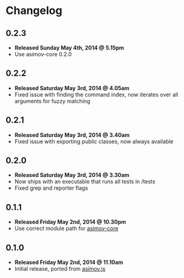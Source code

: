 # Changelog

## 0.2.3

  - **Released Sunday May 4th, 2014 @ 5.15pm**
  - Use asimov-core 0.2.0

## 0.2.2

  - **Released Saturday May 3rd, 2014 @ 4.05am**
  - Fixed issue with finding the command index, now iterates over all arguments for fuzzy matching

## 0.2.1

  - **Released Saturday May 3rd, 2014 @ 3.40am**
  - Fixed issue with exporting public classes, now always available

## 0.2.0

  - **Released Saturday May 3rd, 2014 @ 3.30am**
  - Now ships with an executable that runs all tests in /tests
  - Fixed grep and reporter flags

## 0.1.1

  - **Released Friday May 2nd, 2014 @ 10.30pm**
  - Use correct module path for [asimov-core](https://github.com/adamrenklint/asimov-core)

## 0.1.0

  - **Released Friday May 2nd, 2014 @ 11.10am**
  - Initial release, ported from [asimov.js](https://github.com/adamrenklint/asimov.js)
